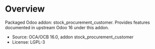 # Overview

Packaged Odoo addon: stock_procurement_customer. Provides features documented in upstream Odoo 16 under this addon.

- Source: OCA/OCB 16.0, addon stock_procurement_customer
- License: LGPL-3
